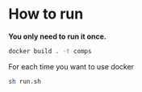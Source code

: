 # How to run

**You only need to run it once.**

```bash
docker build . -t comps
```

For each time you want to use docker

```bash
sh run.sh
```
